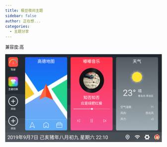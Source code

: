 ```yaml
---
title: 极豆夜间主题
sidebar: false
author: 正在想...
categories:
  - 主题分享
---
```


兼容度:高<br/>

![layout1](../../img/theme_zzx_jdyj.png)
